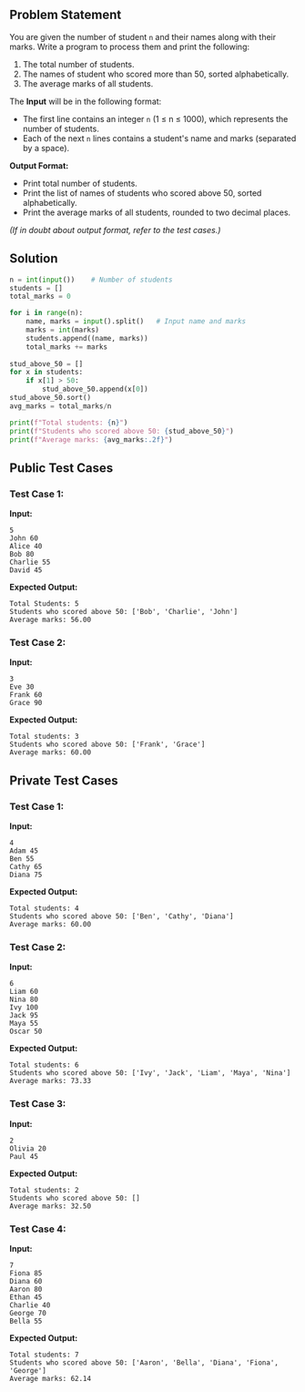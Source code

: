 ## Problem Statement

You are given the number of student `n` and their names along with their marks. Write a program to process them and print the following:
1. The total number of students.
2. The names of student who scored more than 50, sorted alphabetically.
3. The average marks of all students.

The **Input** will be in the following format:
- The first line contains an integer `n` (1 ≤ n ≤ 1000), which represents the number of students.
- Each of the next `n` lines contains a student's name and marks (separated by a space).

**Output Format:**
- Print total number of students.
- Print the list of names of students who scored above 50, sorted alphabetically.
- Print the average marks of all students, rounded to two decimal places.

*(If in doubt about output format, refer to the test cases.)*

## Solution 
```python
n = int(input())    # Number of students
students = []
total_marks = 0

for i in range(n):
    name, marks = input().split()   # Input name and marks
    marks = int(marks)
    students.append((name, marks))
    total_marks += marks
    
stud_above_50 = []
for x in students:
    if x[1] > 50:
        stud_above_50.append(x[0])
stud_above_50.sort()
avg_marks = total_marks/n

print(f"Total students: {n}")
print(f"Students who scored above 50: {stud_above_50}")
print(f"Average marks: {avg_marks:.2f}")
```

## Public Test Cases

### Test Case 1:
**Input:**
```
5
John 60
Alice 40
Bob 80
Charlie 55
David 45
```
**Expected Output:**
```
Total Students: 5
Students who scored above 50: ['Bob', 'Charlie', 'John']
Average marks: 56.00
```

### Test Case 2:
**Input:**
```
3
Eve 30
Frank 60
Grace 90
```
**Expected Output:**
```
Total students: 3
Students who scored above 50: ['Frank', 'Grace']
Average marks: 60.00
```

## Private Test Cases

### Test Case 1:
**Input:**
```
4
Adam 45
Ben 55
Cathy 65
Diana 75
```
**Expected Output:**
```
Total students: 4
Students who scored above 50: ['Ben', 'Cathy', 'Diana']
Average marks: 60.00
```

### Test Case 2:
**Input:**
```
6
Liam 60
Nina 80
Ivy 100
Jack 95
Maya 55
Oscar 50
```
**Expected Output:**
```
Total students: 6
Students who scored above 50: ['Ivy', 'Jack', 'Liam', 'Maya', 'Nina']
Average marks: 73.33
```

### Test Case 3:
**Input:**
```
2
Olivia 20
Paul 45
```
**Expected Output:**
```
Total students: 2
Students who scored above 50: []
Average marks: 32.50
```

### Test Case 4:
**Input:**
```
7
Fiona 85
Diana 60
Aaron 80
Ethan 45
Charlie 40
George 70
Bella 55
```
**Expected Output:**
```
Total students: 7
Students who scored above 50: ['Aaron', 'Bella', 'Diana', 'Fiona', 'George']
Average marks: 62.14
```
